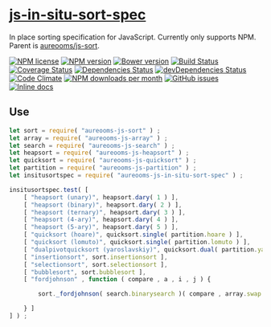 [js-in-situ-sort-spec](http://aureooms.github.io/js-in-situ-sort-spec)
==

In place sorting specification for JavaScript. Currently only supports NPM. Parent is
[aureooms/js-sort](https://github.com/aureooms/js-sort).

[![NPM license](http://img.shields.io/npm/l/aureooms-js-in-situ-sort-spec.svg?style=flat)](https://raw.githubusercontent.com/aureooms/js-in-situ-sort-spec/master/LICENSE)
[![NPM version](http://img.shields.io/npm/v/aureooms-js-in-situ-sort-spec.svg?style=flat)](https://www.npmjs.org/package/aureooms-js-in-situ-sort-spec)
[![Bower version](http://img.shields.io/bower/v/aureooms-js-in-situ-sort-spec.svg?style=flat)](http://bower.io/search/?q=aureooms-js-in-situ-sort-spec)
[![Build Status](http://img.shields.io/travis/aureooms/js-in-situ-sort-spec.svg?style=flat)](https://travis-ci.org/aureooms/js-in-situ-sort-spec)
[![Coverage Status](http://img.shields.io/coveralls/aureooms/js-in-situ-sort-spec.svg?style=flat)](https://coveralls.io/r/aureooms/js-in-situ-sort-spec)
[![Dependencies Status](http://img.shields.io/david/aureooms/js-in-situ-sort-spec.svg?style=flat)](https://david-dm.org/aureooms/js-in-situ-sort-spec#info=dependencies)
[![devDependencies Status](http://img.shields.io/david/dev/aureooms/js-in-situ-sort-spec.svg?style=flat)](https://david-dm.org/aureooms/js-in-situ-sort-spec#info=devDependencies)
[![Code Climate](http://img.shields.io/codeclimate/github/aureooms/js-in-situ-sort-spec.svg?style=flat)](https://codeclimate.com/github/aureooms/js-in-situ-sort-spec)
[![NPM downloads per month](http://img.shields.io/npm/dm/aureooms-js-in-situ-sort-spec.svg?style=flat)](https://www.npmjs.org/package/aureooms-js-in-situ-sort-spec)
[![GitHub issues](http://img.shields.io/github/issues/aureooms/js-in-situ-sort-spec.svg?style=flat)](https://github.com/aureooms/js-in-situ-sort-spec/issues)
[![Inline docs](http://inch-ci.org/github/aureooms/js-in-situ-sort-spec.svg?branch=master&style=shields)](http://inch-ci.org/github/aureooms/js-in-situ-sort-spec)

## Use

```js
let sort = require( "aureooms-js-sort" ) ;
let array = require( "aureooms-js-array" ) ;
let search = require( "aureooms-js-search" ) ;
let heapsort = require( "aureooms-js-heapsort" ) ;
let quicksort = require( "aureooms-js-quicksort" ) ;
let partition = require( "aureooms-js-partition" ) ;
let insitusortspec = require( "aureooms-js-in-situ-sort-spec" ) ;

insitusortspec.test( [
	[ "heapsort (unary)", heapsort.dary( 1 ) ],
	[ "heapsort (binary)", heapsort.dary( 2 ) ],
	[ "heapsort (ternary)", heapsort.dary( 3 ) ],
	[ "heapsort (4-ary)", heapsort.dary( 4 ) ],
	[ "heapsort (5-ary)", heapsort.dary( 5 ) ],
	[ "quicksort (hoare)", quicksort.single( partition.hoare ) ],
	[ "quicksort (lomuto)", quicksort.single( partition.lomuto ) ],
	[ "dualpivotquicksort (yaroslavskiy)", quicksort.dual( partition.yaroslavskiy ) ],
	[ "insertionsort", sort.insertionsort ],
	[ "selectionsort", sort.selectionsort ],
	[ "bubblesort", sort.bubblesort ],
	[ "fordjohnson" , function ( compare , a , i , j ) {

		sort._fordjohnson( search.binarysearch )( compare , array.swap , a , i , j ) ;

	} ]
] ) ;
```
